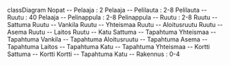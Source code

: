 classDiagram
    Nopat -- Pelaaja : 2
    Pelaaja -- Pelilauta : 2-8
    Pelilauta -- Ruutu : 40
    Pelaaja -- Pelinappula : 2-8
    Pelinappula -- Ruutu : 2-8
    Ruutu -- Sattuma
    Ruutu -- Vankila
    Ruutu -- Yhteismaa
    Ruutu -- Aloitusruutu
    Ruutu -- Asema
    Ruutu -- Laitos
    Ruutu -- Katu
    Sattuma -- Tapahtuma
    Yhteismaa -- Tapahtuma
    Vankila -- Tapahtuma
    Aloitusruutu -- Tapahtuma
    Asema -- Tapahtuma
    Laitos -- Tapahtuma
    Katu -- Tapahtuma
    Yhteismaa -- Kortti
    Sattuma -- Kortti
    Kortti -- Tapahtuma
    Katu -- Rakennus : 0-4